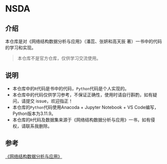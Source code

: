 # NSDA

## 介绍

本仓库是对《网络结构数据分析与应用》（潘蕊、张妍和高天辰 著）一书中的代码的学习和实现。
> 本仓库不是官方仓库，仅供学习交流使用。

## 说明

- 本仓库中的`R`代码是书中的代码，`Python`代码是个人实现的。
- 本仓库中的代码仅供学习参考，不保证正确性，使用时请自行斟酌，如有疑问，请提交 issue，欢迎指正！
- 本仓库的`Python`代码使用Anacoda + Jupyter Notebook + VS Code编写，Python版本为3.11.9。
- 本仓库的`R`代码及数据集来源于《网络结构数据分析与应用》一书，如有侵权，请联系我删除。

## 参考

[《网络结构数据分析与应用》](https://item.jd.com/13522273.html)